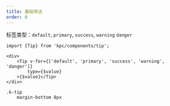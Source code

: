 ```yaml
---
title: 基础用法
order: 0
---
```


标签类型：`default`, `primary`, `success`, `warning` `danger`

```vdt
import {Tip} from 'kpc/components/tip';

<div>
    <Tip v-for={['default', 'primary', 'success', 'warning', 'danger']}
        type={$value}
    >{$value}</Tip>
</div>
```

```styl
.k-tip
    margin-bottom 8px
```
